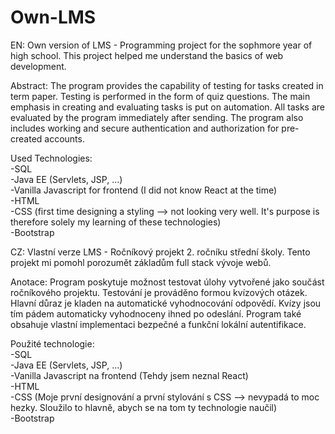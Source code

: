 # Own-LMS
EN: Own version of LMS - Programming project for the sophmore year of high school. This project helped me understand the basics of web development.

Abstract: The program provides the capability of testing for tasks created in term paper. Testing is performed in the form of quiz questions. The main emphasis in creating and evaluating tasks is put on automation. All tasks are evaluated by the program immediately after sending. The program also includes working and secure authentication and authorization for pre-created accounts.

Used Technologies: <br>
-SQL <br>
-Java EE (Servlets, JSP, ...)<br>
-Vanilla Javascript for frontend (I did not know React at the time)<br>
-HTML<br>
-CSS (first time designing a styling --> not looking very well. It's purpose is therefore solely my learning of these technologies)<br>
-Bootstrap

CZ: Vlastní verze LMS - Ročníkový projekt 2. ročníku střední školy. Tento projekt mi pomohl porozumět základům full stack vývoje webů.

Anotace: Program poskytuje možnost testovat úlohy vytvořené jako součást ročníkového projektu. Testování je prováděno formou kvízových otázek. Hlavní důraz je kladen na automatické vyhodnocování odpovědí. Kvízy jsou tím pádem automaticky vyhodnoceny ihned po odeslání. Program také obsahuje vlastní implementaci bezpečné a funkční lokální autentifikace.

Použité technologie: <br>
-SQL <br>
-Java EE (Servlets, JSP, ...)<br>
-Vanilla Javascript na frontend (Tehdy jsem neznal React)<br>
-HTML<br>
-CSS (Moje první designování a první stylování s CSS --> nevypadá to moc hezky. Sloužilo to hlavně, abych se na tom ty technologie naučil)<br>
-Bootstrap
